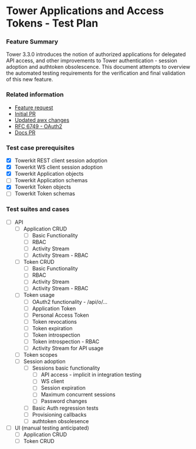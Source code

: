 # Tower Applications and Access Tokens - Test Plan

### Feature Summary
Tower 3.3.0 introduces the notion of authorized applications for delegated API access, and other improvements to Tower authentication - session adoption and authtoken obsolescence.  This document attempts to overview the automated testing requirements for the verification and final validation of this new feature.

### Related information
* [Feature request](https://github.com/ansible/awx/issues/21)
* [Initial PR](https://github.com/ansible/awx/pull/904)
* [Updated awx changes](https://github.com/rooftopcellist/awx/commit/e13469f03ab7933fefa015780b2f9e68f335d0ee) 
* [RFC 6749 - OAuth2](https://tools.ietf.org/html/rfc6749)
* [Docs PR](https://github.com/ansible/product-docs/pull/308)

### Test case prerequisites
* [x] Towerkit REST client session adoption
* [x] Towerkit WS client session adoption
* [x] Towerkit Application objects
* [ ] Towerkit Application schemas
* [x] Towerkit Token objects
* [ ] Towerkit Token schemas

### Test suites and cases
* [ ] API
    * [ ] Application CRUD 
        * [ ] Basic Functionality
        * [ ] RBAC
        * [ ] Activity Stream
        * [ ] Activity Stream - RBAC
    * [ ] Token CRUD
        * [ ] Basic Functionality
        * [ ] RBAC
        * [ ] Activity Stream
        * [ ] Activity Stream - RBAC
    * [ ] Token usage
        * [ ] OAuth2 functionality - /api/o/...
        * [ ] Application Token
        * [ ] Personal Access Token
        * [ ] Token revocations
        * [ ] Token expiration
        * [ ] Token introspection
        * [ ] Token introspection - RBAC
        * [ ] Activity Stream for API usage
    * [ ] Token scopes
    * [ ] Session adoption
        * [ ] Sessions basic functionality
            * [ ] API access - implicit in integration testing
            * [ ] WS client
            * [ ] Session expiration
            * [ ] Maximum concurrent sessions
            * [ ] Password changes
        * [ ] Basic Auth regression tests
        * [ ] Provisioning callbacks
        * [ ] authtoken obsolesence
* [ ] UI (manual testing anticipated)
    * [ ] Application CRUD
    * [ ] Token CRUD 
